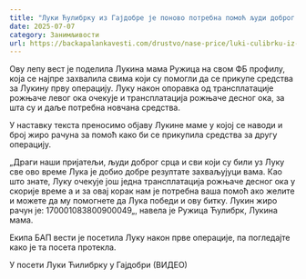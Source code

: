 ```yaml
---
title: "Луки Ћулибрку из Гајдобре је поново потребна помоћ људи доброг срца"
date: 2025-07-07
category: Занимљивости
url: https://backapalankavesti.com/drustvo/nase-price/luki-culibrku-iz-gajdobre-je-ponovo-potrebna-pomoc-ljudi-dobrog-srca/
---
```


Ову лепу вест је поделила Лукина мама Ружица на свом ФБ профилу, која се најпре захвалила свима који су помогли да се прикупе средства за Лукину прву операцију. Луку након опоравка од трансплатације рожњаче левог ока очекује и трансплатација рожњаче десног ока, за шта су и даље потребна новчана средства.

У наставку текста преносимо објаву Лукине маме у којој се наводи и број жиро рачуна за помоћ како би се прикупила средства за другу операцију.

„Драги наши пријатељи, људи доброг срца и сви који су били уз Луку све ово време Лука је добио добре резултате захваљујуци вама. Као што знате, Луку очекује још једна трансплатација рожњаче десног ока у скорије време а и за овај корак нам је потребна ваша помоћ ако желите и можете да му помогнете да Лука победи и ову битку. Лукин жиро рачун је: 170001083800900049„, навела је Ружица Ћулибрк, Лукина мама.

Екипа БАП вести је посетила Луку након прве операције, па погледајте како је та посета протекла.

У посети Луки Ћилибрку у Гајдобри (ВИДЕО)
